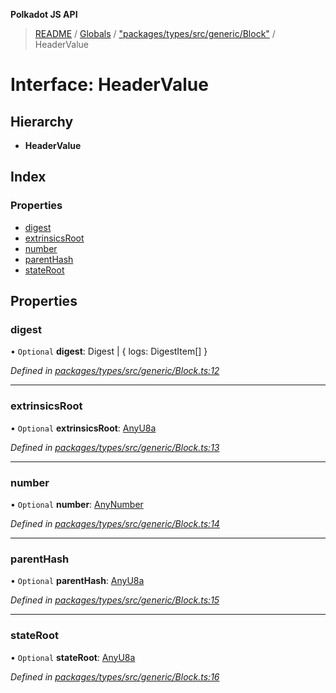 **Polkadot JS API**

> [README](../README.md) / [Globals](../globals.md) / ["packages/types/src/generic/Block"](../modules/_packages_types_src_generic_block_.md) / HeaderValue

# Interface: HeaderValue

## Hierarchy

* **HeaderValue**

## Index

### Properties

* [digest](_packages_types_src_generic_block_.headervalue.md#digest)
* [extrinsicsRoot](_packages_types_src_generic_block_.headervalue.md#extrinsicsroot)
* [number](_packages_types_src_generic_block_.headervalue.md#number)
* [parentHash](_packages_types_src_generic_block_.headervalue.md#parenthash)
* [stateRoot](_packages_types_src_generic_block_.headervalue.md#stateroot)

## Properties

### digest

• `Optional` **digest**: Digest \| { logs: DigestItem[]  }

*Defined in [packages/types/src/generic/Block.ts:12](https://github.com/polkadot-js/api/blob/0c4cc51f7/packages/types/src/generic/Block.ts#L12)*

___

### extrinsicsRoot

• `Optional` **extrinsicsRoot**: [AnyU8a](../modules/_packages_types_src_types_helpers_.md#anyu8a)

*Defined in [packages/types/src/generic/Block.ts:13](https://github.com/polkadot-js/api/blob/0c4cc51f7/packages/types/src/generic/Block.ts#L13)*

___

### number

• `Optional` **number**: [AnyNumber](../modules/_packages_types_src_types_helpers_.md#anynumber)

*Defined in [packages/types/src/generic/Block.ts:14](https://github.com/polkadot-js/api/blob/0c4cc51f7/packages/types/src/generic/Block.ts#L14)*

___

### parentHash

• `Optional` **parentHash**: [AnyU8a](../modules/_packages_types_src_types_helpers_.md#anyu8a)

*Defined in [packages/types/src/generic/Block.ts:15](https://github.com/polkadot-js/api/blob/0c4cc51f7/packages/types/src/generic/Block.ts#L15)*

___

### stateRoot

• `Optional` **stateRoot**: [AnyU8a](../modules/_packages_types_src_types_helpers_.md#anyu8a)

*Defined in [packages/types/src/generic/Block.ts:16](https://github.com/polkadot-js/api/blob/0c4cc51f7/packages/types/src/generic/Block.ts#L16)*
